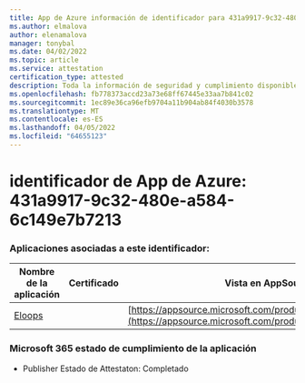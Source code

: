 ```yaml
---
title: App de Azure información de identificador para 431a9917-9c32-480e-a584-6c149e7b7213
ms.author: elmalova
author: elenamalova
manager: tonybal
ms.date: 04/02/2022
ms.topic: article
ms.service: attestation
certification_type: attested
description: Toda la información de seguridad y cumplimiento disponible para 431a9917-9c32-480e-a584-6c149e7b7213.
ms.openlocfilehash: fb778373accd23a73e68ff67445e33aa7b841c02
ms.sourcegitcommit: 1ec89e36ca96efb9704a11b904ab84f4030b3578
ms.translationtype: MT
ms.contentlocale: es-ES
ms.lasthandoff: 04/05/2022
ms.locfileid: "64655123"
---
```

# <a name="azure-app-id-431a9917-9c32-480e-a584-6c149e7b7213"></a>identificador de App de Azure: 431a9917-9c32-480e-a584-6c149e7b7213


### <a name="apps-associated-with-this-id"></a>Aplicaciones asociadas a este identificador:
| **Nombre de la aplicación** | **Certificado** | **Vista en AppSource** |
|--------------|---------------|-----------------------|
| [Eloops](../forward/WA200002287.md) |  | [https://appsource.microsoft.com/product/office/WA200002287](https://appsource.microsoft.com/product/office/WA200002287) |

### <a name="microsoft-365-app-compliance-status"></a>Microsoft 365 estado de cumplimiento de la aplicación
- Publisher Estado de Attestaton: Completado
